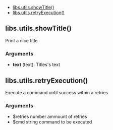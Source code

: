 
















































* [libs.utils.showTitle()](#libsutilsshowtitle)
* [libs.utils.retryExecution()](#libsutilsretryexecution)


## libs.utils.showTitle()

Print a nice title

### Arguments

* **text** (text): Titles's text

## libs.utils.retryExecution()

Execute a command until success within a retries

### Arguments

* $retries number ammount of retries
* $cmd string command to be executed




